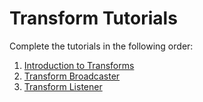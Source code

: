 # Transform Tutorials

Complete the tutorials in the following order:

1. [Introduction to Transforms](transforms.md)
2. [Transform Broadcaster](tf2_broadcaster.md)
3. [Transform Listener](tf2_listener.md)

